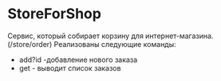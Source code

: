 # StoreForShop
Сервис, который собирает корзину для интернет-магазина. (/store/order)
Реализованы следующие команды:
- add?id -добавление нового заказа
- get - выводит список заказов
